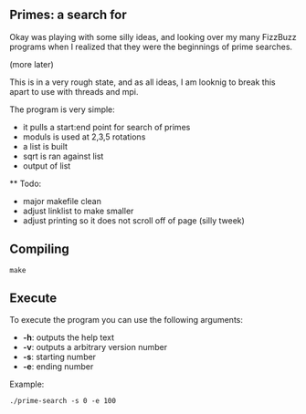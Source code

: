 Primes: a search for
--------------------


Okay was playing with some silly ideas, and looking over my many FizzBuzz programs when I realized that they were the beginnings of prime searches.
 
 (more later)
 
This is in a very rough state, and as all ideas, I am looknig to break this apart to use with threads and mpi.


The program is very simple:
 - it pulls a start:end point for search of primes
 - moduls is used at 2,3,5 rotations
 - a list is built
 - sqrt is ran against list 
 - output of list


**
Todo:
 - major makefile clean
 - adjust linklist to make smaller
 - adjust printing so it does not scroll off of page (silly tweek) 




Compiling
---------

```
make
```

Execute
-------

To execute the program you can use the following arguments:
 - **-h**: outputs the help text
 - **-v**: outputs a arbitrary version number
 - **-s**: starting number
 - **-e**: ending number

Example:
```
./prime-search -s 0 -e 100



